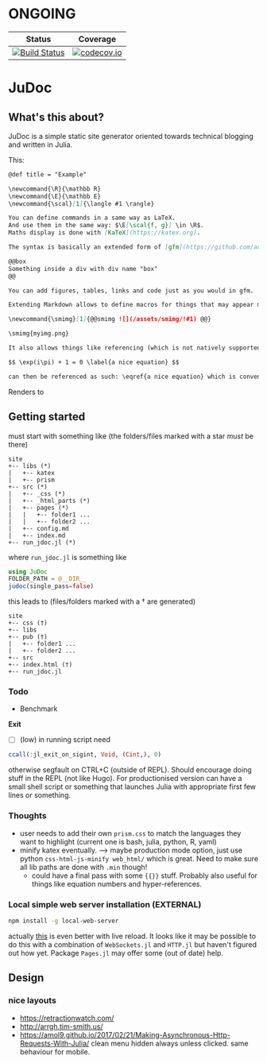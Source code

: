 # ONGOING

| Status | Coverage |
| :----: | :----: |
| [![Build Status](https://travis-ci.org/tlienart/JuDoc.jl.svg?branch=master)](https://travis-ci.org/tlienart/JuDoc.jl) | [![codecov.io](http://codecov.io/github/tlienart/JuDoc.jl/coverage.svg?branch=master)](http://codecov.io/github/tlienart/JuDoc.jl?branch=master) |

# JuDoc

## What's this about?

JuDoc is a simple static site generator oriented towards technical blogging and written in Julia.

This:
```md
@def title = "Example"

\newcommand{\R}{\mathbb R}
\newcommand{\E}{\mathbb E}
\newcommand{\scal}[1]{\langle #1 \rangle}

You can define commands in a same way as LaTeX.
And use them in the same way: $\E[\scal{f, g}] \in \R$.
Maths display is done with [KaTeX](https://katex.org).

The syntax is basically an extended form of [gfm](https://github.com/adam-p/markdown-here/wiki/Markdown-Cheatsheet) allowing for some LaTeX as well as div blocks:

@@box
Something inside a div with div name "box"
@@

You can add figures, tables, links and code just as you would in gfm.

Extending Markdown allows to define macros for things that may appear many times in the current page (or in all your pages), for example let's say you want to define an environment for systematically inserting images from a specific folder within a specific div.

\newcommand{\smimg}[1]{@@smimg ![](/assets/smimg/!#1) @@}

\smimg{myimg.png}

It also allows things like referencing (which is not natively supported by KaTeX for instance):

$$ \exp(i\pi) + 1 = 0 \label{a nice equation} $$

can then be referenced as such: \eqref{a nice equation} which is convenient for maths notes.
```

Renders to


## Getting started

must start with something like (the folders/files marked with a star *must* be there)

```
site
+-- libs (*)
|   +-- katex
|   +-- prism
+-- src (*)
|   +-- _css (*)
|   +-- _html_parts (*)
|   +-- pages (*)
|   |   +-- folder1 ...
|   |   +-- folder2 ...
|   +-- config.md
|   +-- index.md
+-- run_jdoc.jl (*)
```

where `run_jdoc.jl` is something like

```julia
using JuDoc
FOLDER_PATH = @__DIR__
judoc(single_pass=false)
```

this leads to (files/folders marked with a † are generated)

```
site
+-- css (†)
+-- libs
+-- pub (†)
|   +-- folder1 ...
|   +-- folder2 ...
+-- src
+-- index.html (†)
+-- run_jdoc.jl
```

### Todo

* Benchmark

**Exit**
* [ ] (low) in running script need

```julia
ccall(:jl_exit_on_sigint, Void, (Cint,), 0)
```

otherwise segfault on CTRL+C (outside of REPL). Should encourage doing stuff in the REPL (not like Hugo). For productionised version can have a small shell script or something that launches Julia with appropriate first few lines or something.

### Thoughts

* user needs to add their own `prism.css` to match the languages they want to highlight (current one is bash, julia, python, R, yaml)
* minify katex eventually. --> maybe production mode option, just use python `css-html-js-minify web_html/` which is great. Need to make sure all lib paths are done with `.min` though!
	* could have a final pass with some `{{}}` stuff. Probably also useful for things like equation numbers and hyper-references.

### Local simple web server installation (EXTERNAL)

```bash
npm install -g local-web-server
```

actually [this](https://medium.com/@svinkle/start-a-local-live-reload-web-server-with-one-command-72f99bc6e855) is even better with live reload.
It looks like it may be possible to do this with a combination of `WebSockets.jl` and `HTTP.jl` but haven't figured out how yet. Package `Pages.jl` may offer some (out of date) help.


## Design

### nice layouts

* https://retractionwatch.com/
* http://arrgh.tim-smith.us/
* https://amol9.github.io/2017/02/21/Making-Asynchronous-Http-Requests-With-Julia/ clean menu hidden always unless clicked. same behaviour for mobile.
